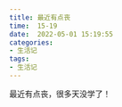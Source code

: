 ```yaml
---
title: 最近有点丧
time:  15-19
date:  2022-05-01 15:19:55
categories:
- 生活记
tags: 
- 生活记
---
```


最近有点丧，很多天没学了！ 

<!-- more -->

